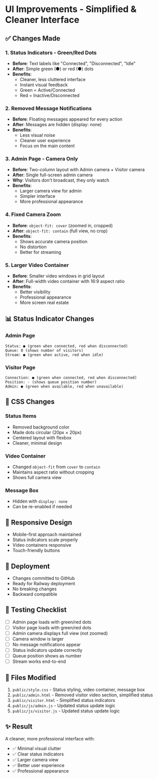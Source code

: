 # UI Improvements - Simplified & Cleaner Interface

## ✅ Changes Made

### 1. **Status Indicators - Green/Red Dots**
- **Before**: Text labels like "Connected", "Disconnected", "Idle"
- **After**: Simple green (●) or red (●) dots
- **Benefits**: 
  - Cleaner, less cluttered interface
  - Instant visual feedback
  - Green = Active/Connected
  - Red = Inactive/Disconnected

### 2. **Removed Message Notifications**
- **Before**: Floating messages appeared for every action
- **After**: Messages are hidden (display: none)
- **Benefits**:
  - Less visual noise
  - Cleaner user experience
  - Focus on the main content

### 3. **Admin Page - Camera Only**
- **Before**: Two-column layout with Admin camera + Visitor camera
- **After**: Single full-screen admin camera
- **Why**: Visitors don't broadcast, they only watch
- **Benefits**:
  - Larger camera view for admin
  - Simpler interface
  - More professional appearance

### 4. **Fixed Camera Zoom**
- **Before**: `object-fit: cover` (zoomed in, cropped)
- **After**: `object-fit: contain` (full view, no crop)
- **Benefits**:
  - Shows accurate camera position
  - No distortion
  - Better for streaming

### 5. **Larger Video Container**
- **Before**: Smaller video windows in grid layout
- **After**: Full-width video container with 16:9 aspect ratio
- **Benefits**:
  - Better visibility
  - Professional appearance
  - More screen real estate

## 📊 Status Indicator Changes

### Admin Page
```
Status: ● (green when connected, red when disconnected)
Queue: 0 (shows number of visitors)
Stream: ● (green when active, red when idle)
```

### Visitor Page
```
Connection: ● (green when connected, red when disconnected)
Position: - (shows queue position number)
Admin: ● (green when available, red when unavailable)
```

## 🎨 CSS Changes

### Status Items
- Removed background color
- Made dots circular (20px × 20px)
- Centered layout with flexbox
- Cleaner, minimal design

### Video Container
- Changed `object-fit` from `cover` to `contain`
- Maintains aspect ratio without cropping
- Shows full camera view

### Message Box
- Hidden with `display: none`
- Can be re-enabled if needed

## 📱 Responsive Design
- Mobile-first approach maintained
- Status indicators scale properly
- Video containers responsive
- Touch-friendly buttons

## 🚀 Deployment
- Changes committed to GitHub
- Ready for Railway deployment
- No breaking changes
- Backward compatible

## 🧪 Testing Checklist
- [ ] Admin page loads with green/red dots
- [ ] Visitor page loads with green/red dots
- [ ] Admin camera displays full view (not zoomed)
- [ ] Camera window is larger
- [ ] No message notifications appear
- [ ] Status indicators update correctly
- [ ] Queue position shows as number
- [ ] Stream works end-to-end

## 📝 Files Modified
1. `public/style.css` - Status styling, video container, message box
2. `public/admin.html` - Removed visitor video section, simplified status
3. `public/visitor.html` - Simplified status indicators
4. `public/js/admin.js` - Updated status update logic
5. `public/js/visitor.js` - Updated status update logic

## ✨ Result
A cleaner, more professional interface with:
- ✅ Minimal visual clutter
- ✅ Clear status indicators
- ✅ Larger camera view
- ✅ Better user experience
- ✅ Professional appearance

